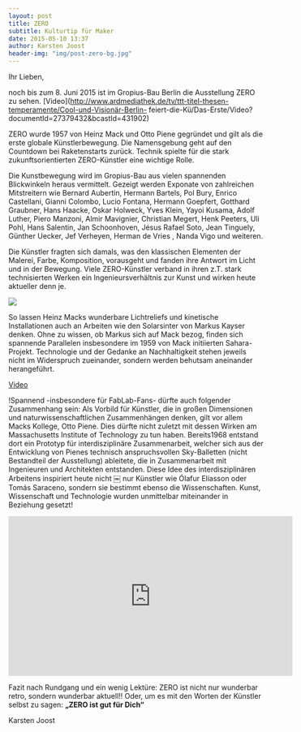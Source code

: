 ```yaml
---
layout: post
title: ZERO
subtitle: Kulturtip für Maker
date: 2015-05-10 13:37
author: Karsten Joost
header-img: "img/post-zero-bg.jpg"
---
```

Ihr Lieben,noch bis zum 8. Juni 2015 ist im Gropius-Bau Berlin die Ausstellung ZERO zu sehen. [Video](http://www.ardmediathek.de/tv/ttt-titel-thesen-temperamente/Cool-und-Visionär-Berlin- feiert-die-Kü/Das-Erste/Video?documentId=27379432&bcastId=431902)ZERO wurde 1957 von Heinz Mack und Otto Piene gegründet und gilt als die erste globale Künstlerbewegung.Die Namensgebung geht auf den Countdown bei Raketenstarts zurück. Technik spielte für die stark zukunftsorientierten ZERO-Künstler eine wichtige Rolle.
Die Kunstbewegung wird im Gropius-Bau aus vielen spannenden Blickwinkeln heraus vermittelt. Gezeigt werden Exponate von zahlreichen Mitstreitern wie Bernard Aubertin, Hermann Bartels, Pol Bury, Enrico Castellani, Gianni Colombo, Lucio Fontana, Hermann Goepfert, Gotthard Graubner, Hans Haacke, Oskar Holweck, Yves Klein, Yayoi Kusama, Adolf Luther, Piero Manzoni, Almir Mavignier, Christian Megert, Henk Peeters, Uli Pohl, Hans Salentin, Jan Schoonhoven, Jésus Rafael Soto, Jean Tinguely, Günther Uecker, Jef Verheyen, Herman de Vries , Nanda Vigo und weiteren.Die Künstler fragten sich damals, was den klassischen Elementen der Malerei, Farbe, Komposition, vorausgeht und fanden ihre Antwort im Licht und in der Bewegung. Viele ZERO-Künstler verband in ihren z.T. stark technisierten Werken ein Ingenieursverhältnis zur Kunst und wirken heute aktueller denn je.

![](http://www.mackinvenice.com/wp-content/uploads/2014/03/mack02.jpg)

So lassen Heinz Macks wunderbare Lichtreliefs und kinetische Installationen auch an Arbeiten wie den Solarsinter von Markus Kayser denken. Ohne zu wissen, ob Markus sich auf Mack bezog, finden sich spannende Parallelen insbesondere im 1959 von Mack initiierten Sahara-Projekt. Technologie und der Gedanke an Nachhaltigkeit stehen jeweils nicht im Widerspruch zueinander, sondern werden behutsam aneinander herangeführt.

[Video](http://www.guggenheim.org/video/heinz-mack-and-the-sahara-project)
!Spannend -insbesondere für FabLab-Fans- dürfte auch folgender Zusammenhang sein: Als Vorbild für Künstler, die in großen Dimensionen und naturwissenschaftlichen Zusammenhängen denken, gilt vor allem Macks Kollege, Otto Piene. Dies dürfte nicht zuletzt mit dessen Wirken am Massachusetts Institute of Technology zu tun haben. Bereits1968 entstand dort ein Prototyp für interdisziplinäre Zusammenarbeit, welcher sich aus der Entwicklung von Pienes technisch anspruchsvollen Sky-Balletten (nicht Bestandteil der Ausstellung) ableitete, die in Zusammenarbeit mit Ingenieuren und Architekten entstanden. Diese Idee des interdisziplinären Arbeitens inspiriert heute nicht￼
nur Künstler wie Ólafur Elíasson oder Tomás Saraceno, sondern sie bestimmt ebenso die Wissenschaften. Kunst, Wissenschaft und Technologie wurden unmittelbar miteinander in Beziehung gesetzt!<iframe width="560" height="315" src="https://www.youtube.com/embed/DNoRtdP78UA" frameborder="0" allowfullscreen></iframe>
Fazit nach Rundgang und ein wenig Lektüre: ZERO ist nicht nur wunderbar retro, sondern wunderbar aktuell!!Oder, um es mit den Worten der Künstler selbst zu sagen: __„ZERO ist gut für Dich“__
Karsten Joost

